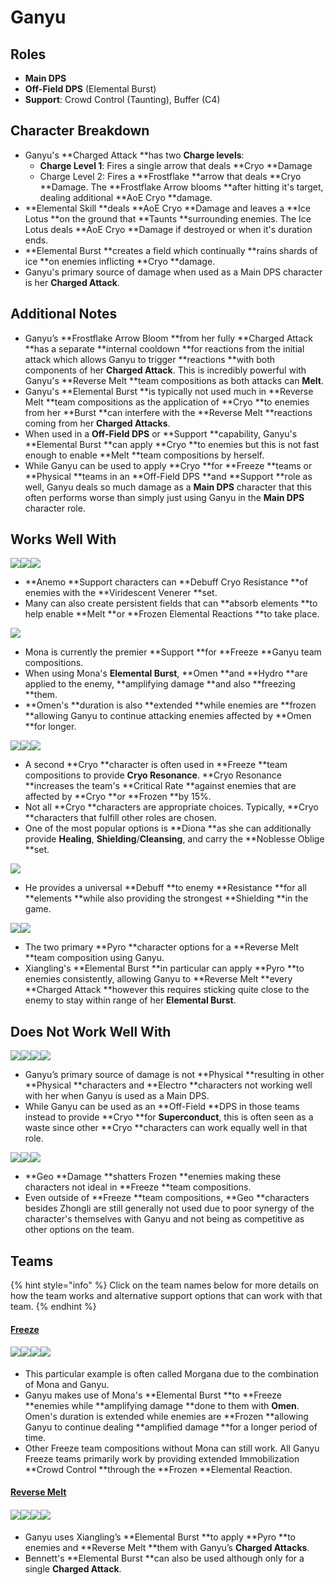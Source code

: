 # Ganyu

## **Roles**

* **Main DPS**
* **Off-Field DPS** (Elemental Burst)
* **Support**: Crowd Control (Taunting), Buffer (C4)

## **Character Breakdown**

* Ganyu's **Charged Attack **has two **Charge levels**:
  * **Charge Level 1**: Fires a single arrow that deals **Cryo **Damage
  * Charge Level 2: Fires a **Frostflake **arrow that deals **Cryo **Damage. The **Frostflake Arrow blooms **after hitting it's target, dealing additional **AoE Cryo **damage.
* **Elemental Skill **deals **AoE Cryo **Damage and leaves a **Ice Lotus **on the ground that **Taunts **surrounding enemies. The Ice Lotus deals **AoE Cryo **Damage if destroyed or when it's duration ends.
* **Elemental Burst **creates a field which continually **rains shards of ice **on enemies inflicting **Cryo **damage.
* Ganyu's primary source of damage when used as a Main DPS character is her **Charged Attack**.

## **Additional Notes**

* Ganyu’s **Frostflake Arrow Bloom **from her fully **Charged Attack **has a separate **internal cooldown **for reactions from the initial attack which allows Ganyu to trigger **reactions **with both components of her **Charged Attack**. This is incredibly powerful with Ganyu's **Reverse Melt **team compositions as both attacks can **Melt**.
* Ganyu's **Elemental Burst **is typically not used much in **Reverse Melt **team compositions as the application of **Cryo **to enemies from her **Burst **can interfere with the **Reverse Melt **reactions coming from her **Charged Attacks**.
* When used in a **Off-Field DPS** or **Support **capability, Ganyu's **Elemental Burst **can apply **Cryo **to enemies but this is not fast enough to enable **Melt **team compositions by herself.
* While Ganyu can be used to apply **Cryo **for **Freeze **teams or **Physical **teams in an **Off-Field DPS **and **Support **role as well, Ganyu deals so much damage as a **Main DPS** character that this often performs worse than simply just using Ganyu in the **Main DPS** character role.

## Works Well With

![](../../.gitbook/assets/UI\_AvatarIcon\_Kazuha.png)![](../../.gitbook/assets/UI\_AvatarIcon\_Venti.png)![](../../.gitbook/assets/UI\_AvatarIcon\_Sucrose.png)

* **Anemo **Support characters can **Debuff Cryo Resistance **of enemies with the **Viridescent Venerer **set.
* Many can also create persistent fields that can **absorb elements **to help enable **Melt **or **Frozen Elemental Reactions **to take place.

![](../../.gitbook/assets/UI\_AvatarIcon\_Mona.png)

* Mona is currently the premier **Support **for **Freeze **Ganyu team compositions.
* When using Mona's **Elemental Burst**, **Omen **and **Hydro **are applied to the enemy, **amplifying damage **and also **freezing **them.
* **Omen's **duration is also **extended **while enemies are **frozen **allowing Ganyu to continue attacking enemies affected by **Omen **for longer.

![](../../.gitbook/assets/UI\_AvatarIcon\_Diona.png)![](../../.gitbook/assets/UI\_AvatarIcon\_Kaeya.png)![](../../.gitbook/assets/UI\_AvatarIcon\_Rosaria.png)

* A second **Cryo **character is often used in **Freeze **team compositions to provide **Cryo Resonance**. **Cryo Resonance **increases the team's **Critical Rate **against enemies that are affected by **Cryo **or **Frozen **by 15%.
* Not all **Cryo **characters are appropriate choices. Typically, **Cryo **characters that fulfill other roles are chosen.
* One of the most popular options is **Diona **as she can additionally provide **Healing**, **Shielding**/**Cleansing**, and carry the **Noblesse Oblige **set.

![](../../.gitbook/assets/UI\_AvatarIcon\_Zhongli.png)

* He provides a universal **Debuff **to enemy **Resistance **for all **elements **while also providing the strongest **Shielding **in the game.

![](../../.gitbook/assets/UI\_AvatarIcon\_Bennett.png)![](../../.gitbook/assets/UI\_AvatarIcon\_Xiangling.png)

* The two primary **Pyro **character options for a **Reverse Melt **team composition using Ganyu.
* Xiangling's **Elemental Burst **in particular can apply **Pyro **to enemies consistently, allowing Ganyu to **Reverse Melt **every **Charged Attack **however this requires sticking quite close to the enemy to stay within range of her **Elemental Burst**.

## Does Not Work Well With

![](../../.gitbook/assets/Element\_Electro.webp)![](../../.gitbook/assets/UI\_AvatarIcon\_Eula.png)![](../../.gitbook/assets/UI\_AvatarIcon\_Razor.png)![](../../.gitbook/assets/UI\_AvatarIcon\_Xinyan.png)

* Ganyu’s primary source of damage is not **Physical **resulting in other **Physical **characters and **Electro **characters not working well with her when Ganyu is used as a Main DPS.
* While Ganyu can be used as an **Off-Field **DPS in those teams instead to provide **Cryo **for **Superconduct**, this is often seen as a waste since other **Cryo **characters can work equally well in that role.

![](../../.gitbook/assets/UI\_AvatarIcon\_Ningguang.png)![](../../.gitbook/assets/UI\_AvatarIcon\_Albedo.png)![](../../.gitbook/assets/UI\_AvatarIcon\_Aether\_Geo.png)

* **Geo **Damage **shatters Frozen **enemies making these characters not ideal in **Freeze **team compositions.
* Even outside of **Freeze **team compositions, **Geo **characters besides Zhongli are still generally not used due to poor synergy of the character's themselves with Ganyu and not being as competitive as other options on the team.

## Teams

{% hint style="info" %}
Click on the team names below for more details on how the team works and alternative support options that can work with that team.
{% endhint %}

#### [Freeze](../../teams/freeze.md)

#### ![](../../.gitbook/assets/UI\_AvatarIcon\_Ganyu.png)![](../../.gitbook/assets/UI\_AvatarIcon\_Mona.png)![](../../.gitbook/assets/UI\_AvatarIcon\_Venti.png)![](../../.gitbook/assets/UI\_AvatarIcon\_Diona.png)

* This particular example is often called Morgana due to the combination of Mona and Ganyu.
* Ganyu makes use of Mona's **Elemental Burst **to **Freeze **enemies while **amplifying damage **done to them with **Omen**. Omen's duration is extended while enemies are **Frozen **allowing Ganyu to continue dealing **amplified damage **for a longer period of time.
* Other Freeze team compositions without Mona can still work. All Ganyu Freeze teams primarily work by providing extended Immobilization **Crowd Control **through the **Frozen **Elemental Reaction.

#### [Reverse Melt](../../teams/reverse-melt.md)

#### ![](../../.gitbook/assets/UI\_AvatarIcon\_Ganyu.png)![](../../.gitbook/assets/UI\_AvatarIcon\_Xiangling.png)![](../../.gitbook/assets/UI\_AvatarIcon\_Zhongli.png)![](../../.gitbook/assets/UI\_AvatarIcon\_Bennett.png)

* Ganyu uses Xiangling’s **Elemental Burst **to apply **Pyro **to enemies and **Reverse Melt **them with Ganyu’s **Charged Attacks**.
* Bennett's **Elemental Burst **can also be used although only for a single **Charged Attack**.
